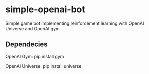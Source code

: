 # simple-openai-bot
Simple game bot implementing reinforcement learning with OpenAI Universe and OpenAI gym


## Dependecies
OpenAI Gym:
pip install gym

OpenAI Universe: 
pip install universe
